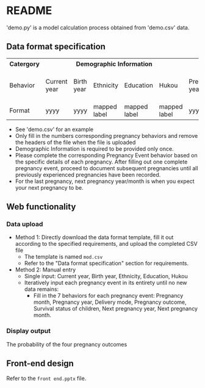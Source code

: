 # README

'demo.py' is a model calculation process obtained from 'demo.csv' data.

## Data format specification

<table>
	<tr>
	    	<th>Catergory</th>
	    	<th colspan="5">Demographic Information</th>
		<th colspan="7">Pregnancy Event</th>
	</tr>
	<tr >
	    	<td>Behavior</td>
	    	<td>Current year</td>
	    	<td>Birth year</td>
		<td>Ethnicity</td>
		<td>Education</td>
		<td>Hukou</td>
		<td>Pregnancy year</td>
		<td>Pregnancy month</td>
		<td>Delivery mode</td>
		<td>Pregnancy outcome</td>
		<td>Survival status of children</td>
		<td>Next pregnancy year</td>
		<td>Next pregnancy month</td>
	</tr>
	<tr>
	    	<td>Format</td>
	    	<td>yyyy</td>
		<td>yyyy</td>
		<td>mapped label</td>
		<td>mapped label</td>
		<td>mapped label</td>
		<td>yyyy</td>
		<td>m/mm</td>
		<td>mapped label</td>
		<td>mapped label</td>
		<td>mapped label</td>
		<td>yyyy</td>
		<td>m/mm</td>
	</tr>
</table>

- See 'demo.csv' for an example
- Only fill in the numbers corresponding pregnancy behaviors and remove the headers of the file when the file is uploaded
- Demographic Information is required to be provided only once.
- Please complete the corresponding Pregnancy Event behavior based on the specific details of each pregnancy. After filling out one complete pregnancy event, proceed to document subsequent pregnancies until all previously experienced pregnancies have been recorded.
- For the last pregnancy, next pregnancy year/month is when you expect your next pregnancy to be.

## Web functionality

### Data upload

- Method 1: Directly download the data format template, fill it out according to the specified requirements, and upload the completed CSV file
  - The template is named `mod.csv`
  - Refer to the "Data format specification" section for requirements.
- Method 2: Manual entry
  - Single input: Current year, Birth year, Ethnicity, Education, Hukou
  - Iteratively input each pregnancy event in its entirety until no new data remains:
    - Fill in the 7 behaviors for each pregnancy event: Pregnancy month, Pregnancy year, Delivery mode, Pregnancy outcome, Survival status of children, Next pregnancy year, Next pregnancy month.

### Display output

The probability of the four pregnancy outcomes

## Front-end design

Refer to the `front end.pptx` file.
